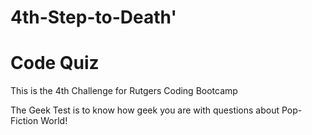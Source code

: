 # 4th-Step-to-Death'

# Code Quiz

This is the 4th Challenge for Rutgers Coding Bootcamp

The Geek Test is to know how geek you are with questions about Pop-Fiction World!

